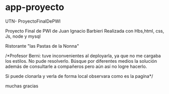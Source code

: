 # app-proyecto
UTN- ProyectoFinalDePWI


Proyecto Final de PWI de Juan Ignacio Barbieri
Realizada con Hbs,html, css, Js, node y mysql

Ristorante "las Pastas de la Nonna"



/*Profesor Berni: tuve inconvenientes al deployarla, ya que no me cargaba los estilos. No pude resolverlo. Búsque por diferentes medios la solución además de consultarle a compañeros pero aún así no logre hacerlo.

Si puede clonarla y verla de forma local observara como es la pagína*/

muchas gracias
